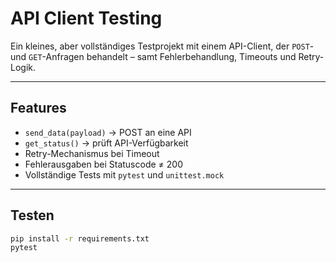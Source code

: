 # API Client Testing

Ein kleines, aber vollständiges Testprojekt mit einem API-Client, der `POST`- und `GET`-Anfragen behandelt – samt Fehlerbehandlung, Timeouts und Retry-Logik.

---

## Features

- `send_data(payload)` → POST an eine API
- `get_status()` → prüft API-Verfügbarkeit
- Retry-Mechanismus bei Timeout
- Fehlerausgaben bei Statuscode ≠ 200
- Vollständige Tests mit `pytest` und `unittest.mock`

---

## Testen

```bash
pip install -r requirements.txt
pytest

